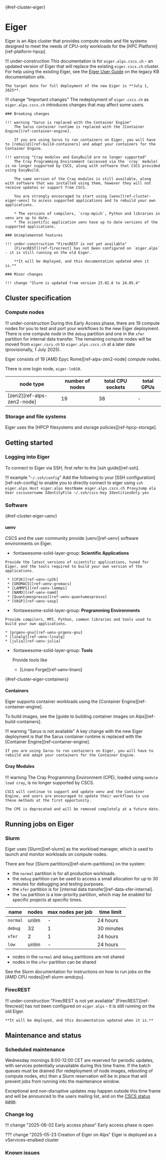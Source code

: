 [](){#ref-cluster-eiger}
# Eiger

Eiger is an Alps cluster that provides compute nodes and file systems designed to meet the needs of CPU-only workloads for the [HPC Platform][ref-platform-hpcp].

!!! under-construction
    This documentation is for `eiger.alps.cscs.ch` - an updated version of Eiger that will replace the existing `eiger.cscs.ch` cluster.
    For help using the existing Eiger, see the [Eiger User Guide](https://confluence.cscs.ch/spaces/KB/pages/284426490/Alps+Eiger+User+Guide) on the legacy KB documentation site.

    The target date for full deployment of the new Eiger is **July 1, 2025**.

!!! change "Important changes"
    The redeployment of `eiger.cscs.ch` as `eiger.alps.cscs.ch` introduces changes that may affect some users.

    ### Breaking changes

    !!! warning "Sarus is replaced with the Container Engine"
        The Sarus container runtime is replaced with the [Container Engine][ref-container-engine].

        If you are using Sarus to run containers on Eiger, you will have to [rebuild][ref-build-containers] and adapt your containers for the Container Engine.

    !!! warning "Cray modules and EasyBuild are no longer supported"
        The Cray Programming Environment (accessed via the `cray` module) is no longer supported by CSCS, along with software that CSCS provided using EasyBuild.

        The same version of the Cray modules is still available, along with software that was installed using them, however they will not receive updates or support from CSCS.

        You are strongly encouraged to start using [uenv][ref-cluster-eiger-uenv] to access supported applications and to rebuild your own applications.

        * The versions of compilers, `cray-mpich`, Python and libraries in uenv are up to date.
        * The scientific application uenv have up to date versions of the supported applications.

    ### Unimplemented features

    !!! under-construction "FirecREST is not yet available"
        [FirecREST][ref-firecrest] has not been configured on `eiger.alps` - it is still running on the old Eiger.

        **It will be deployed, and this documentation updated when it is.**

    ### Minor changes

    !!! change "Slurm is updated from version 23.02.6 to 24.05.4"

## Cluster specification

### Compute nodes

!!! under-construction
    During this Early Access phase, there are 19 compute nodes for you to test and port your workflows to the new Eiger deployment. There is one compute node in the `debug` partition and one in the `xfer` partition for internal data transfer.  The remaining compute nodes will be moved from `eiger.cscs.ch` to `eiger.alps.cscs.ch` at a later date (provisionally, 1 July 2025).

Eiger consists of 19 [AMD Epyc Rome][ref-alps-zen2-node] compute nodes. 

There is one login node, `eiger-ln010`. 

[//]: # (You will be assigned to one of the four login nodes when you ssh onto the system, from where you can edit files, compile applications and start simulation jobs.)

| node type | number of nodes | total CPU sockets | total GPUs |
|-----------|-----------------| ----------------- | ---------- |
| [zen2][ref-alps-zen2-node] | 19 | 38      | -          |

### Storage and file systems

Eiger uses the [HPCP filesystems and storage policies][ref-hpcp-storage].

## Getting started

### Logging into Eiger

To connect to Eiger via SSH, first refer to the [ssh guide][ref-ssh].

!!! example "`~/.ssh/config`"
    Add the following to your [SSH configuration][ref-ssh-config] to enable you to directly connect to eiger using `ssh eiger.alps`.
    ```
    Host eiger.alps
        HostName eiger.alps.cscs.ch
        ProxyJump ela
        User cscsusername
        IdentityFile ~/.ssh/cscs-key
        IdentitiesOnly yes
    ```

### Software

[](){#ref-cluster-eiger-uenv}
#### uenv

CSCS and the user community provide [uenv][ref-uenv] software environments on Eiger.


<div class="grid cards" markdown>

-    :fontawesome-solid-layer-group: __Scientific Applications__

    Provide the latest versions of scientific applications, tuned for Eiger, and the tools required to build your own version of the applications.

     * [CP2K][ref-uenv-cp2k]
     * [GROMACS][ref-uenv-gromacs]
     * [LAMMPS][ref-uenv-lammps]
     * [NAMD][ref-uenv-namd]
     * [Quantumespresso][ref-uenv-quantumespresso]
     * [VASP][ref-uenv-vasp]

</div>

<div class="grid cards" markdown>

-    :fontawesome-solid-layer-group: __Programming Environments__

    Provide compilers, MPI, Python, common libraries and tools used to build your own applications.

    * [prgenv-gnu][ref-uenv-prgenv-gnu]
    * [linalg][ref-uenv-linalg]
    * [julia][ref-uenv-julia]
</div>

<div class="grid cards" markdown>

-   :fontawesome-solid-layer-group: __Tools__

    Provide tools like 

    * [Linaro Forge][ref-uenv-linaro]
</div>

[](){#ref-cluster-eiger-containers}
#### Containers

Eiger supports container workloads using the [Container Engine][ref-container-engine].

To build images, see the [guide to building container images on Alps][ref-build-containers].

!!! warning "Sarus is not available"
    A key change with the new Eiger deployment is that the Sarus container runtime is replaced with the [Container Engine][ref-container-engine].

    If you are using Sarus to run containers on Eiger, you will have to rebuild and adapt your containers for the Container Engine.

#### Cray Modules

!!! warning
    The Cray Programming Environment (CPE), loaded using `module load cray`, is no longer supported by CSCS.

    CSCS will continue to support and update uenv and the Container Engine, and users are encouraged to update their workflows to use these methods at the first opportunity.

    The CPE is deprecated and will be removed completely at a future date.

## Running jobs on Eiger

### Slurm

Eiger uses [Slurm][ref-slurm] as the workload manager, which is used to launch and monitor workloads on compute nodes.

There are four [Slurm partitions][ref-slurm-partitions] on the system:

* the `normal` partition is for all production workloads.
* the `debug` partition can be used to access a small allocation for up to 30 minutes for debugging and testing purposes.
* the `xfer` partition is for [internal data transfer][ref-data-xfer-internal].
* the `low` partition is a low-priority partition, which may be enabled for specific projects at specific times.

| name | nodes  | max nodes per job | time limit |
| --   | --     | --                | -- |
| `normal` | unlim       | -    | 24 hours |
| `debug`  | 32         | 1    | 30 minutes |
| `xfer`   | 2          | 1    | 24 hours |
| `low`    | unlim       | -    | 24 hours |

* nodes in the `normal` and `debug` partitions are not shared
* nodes in the `xfer` partition can be shared

See the Slurm documentation for instructions on how to run jobs on the [AMD CPU nodes][ref-slurm-amdcpu].

### FirecREST

!!! under-construction "FirecREST is not yet available"
    [FirecREST][ref-firecrest] has not been configured on `eiger.alps` - it is still running on the old Eiger.

    **It will be deployed, and this documentation updated when it is.**

## Maintenance and status

### Scheduled maintenance

Wednesday mornings 8:00-12:00 CET are reserved for periodic updates, with services potentially unavailable during this time frame. If the batch queues must be drained (for redeployment of node images, rebooting of compute nodes, etc) then a Slurm reservation will be in place that will prevent jobs from running into the maintenance window. 

Exceptional and non-disruptive updates may happen outside this time frame and will be announced to the users mailing list, and on the [CSCS status page](https://status.cscs.ch).

### Change log

!!! change "2025-06-02 Early access phase"
    Early access phase is open

??? change "2025-05-23 Creation of Eiger on Alps"
    Eiger is deployed as a vServices-enalbed cluster

### Known issues


